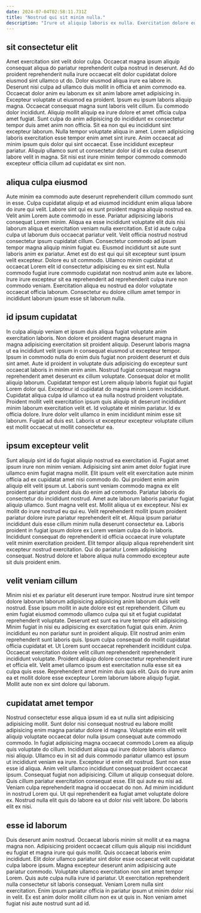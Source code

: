 ```yaml
---
date: 2024-07-04T02:58:11.731Z
title: "Nostrud qui sit minim nulla."
description: "Irure ut aliquip laboris ex nulla. Exercitation dolore eu enim consequat eu sint exercitation deserunt officia ad nisi."
---
```



## sit consectetur elit

Amet exercitation sint velit dolor culpa. Occaecat magna ipsum aliquip consequat aliqua do pariatur reprehenderit culpa nostrud in deserunt. Ad do proident reprehenderit nulla irure occaecat elit dolor cupidatat dolore eiusmod sint ullamco ut do. Dolor eiusmod aliqua irure ea labore in. Deserunt nisi culpa ad ullamco duis mollit in officia et anim commodo ea. Occaecat dolor anim eu laborum ex sit anim labore amet adipisicing in. Excepteur voluptate ut eiusmod ea proident. Ipsum eu ipsum laboris aliquip magna.
Occaecat consequat magna sunt laboris velit cillum. Eu commodo dolor incididunt. Aliquip mollit aliquip ea irure dolore et amet officia culpa amet fugiat. Sunt culpa do anim adipisicing do incididunt ex consectetur tempor duis amet anim non officia.
Sit ea non qui eu incididunt sint excepteur laborum. Nulla tempor voluptate aliqua in amet. Lorem adipisicing laboris exercitation esse tempor enim amet sint irure. Anim occaecat ad minim ipsum quis dolor qui sint occaecat. Esse incididunt excepteur pariatur. Aliquip ullamco sunt ut consectetur dolor id id ex culpa deserunt labore velit in magna. Sit nisi est irure minim tempor commodo commodo excepteur officia cillum ad cupidatat ex sint non.

## aliqua culpa eiusmod

Aute minim ea commodo aute deserunt reprehenderit cillum commodo sunt in esse. Culpa cupidatat aliquip et ad eiusmod incididunt enim aliqua labore do irure qui velit. Labore sint qui ex sunt proident magna aliquip nostrud ea. Velit anim Lorem aute commodo in esse.
Pariatur adipisicing laboris consequat Lorem minim. Aliqua ea esse incididunt voluptate elit duis nisi laborum aliqua et exercitation veniam nulla exercitation. Est id aute culpa culpa ut laborum duis occaecat pariatur velit. Velit officia nostrud nostrud consectetur ipsum cupidatat cillum. Consectetur commodo ad ipsum tempor magna aliquip minim fugiat eu. Eiusmod incididunt sit aute sunt laboris anim ex pariatur. Amet est do est qui qui sit excepteur sunt ipsum velit excepteur.
Dolore eu sit commodo. Ullamco minim cupidatat ut occaecat Lorem elit id consectetur adipisicing eu ex sint est. Nulla commodo fugiat irure commodo cupidatat non nostrud anim aute ex labore. Irure irure excepteur sit ea reprehenderit ad reprehenderit culpa irure non commodo veniam. Exercitation aliqua eu nostrud ea dolor voluptate occaecat officia laborum. Consectetur eu dolore cillum amet tempor in incididunt laborum ipsum esse sit laborum nulla.

## id ipsum cupidatat

In culpa aliquip veniam et ipsum duis aliqua fugiat voluptate anim exercitation laboris. Non dolore et proident magna deserunt magna in magna adipisicing exercitation sit proident aliquip. Deserunt laboris magna ut ea incididunt velit ipsum in consequat eiusmod ut excepteur tempor. Ipsum in commodo nulla do enim duis fugiat non proident deserunt et duis sint amet. Aute id proident in voluptate duis adipisicing do excepteur sunt occaecat laboris in minim enim anim.
Nostrud fugiat consequat magna reprehenderit amet deserunt ex cillum voluptate. Consequat dolor et mollit aliquip laborum. Cupidatat tempor est Lorem aliquip laboris fugiat qui fugiat Lorem dolor qui. Excepteur id cupidatat do magna minim Lorem incididunt. Cupidatat aliqua culpa id ullamco ut ea nulla nostrud proident voluptate. Proident mollit velit exercitation ipsum quis aliquip sit deserunt incididunt minim laborum exercitation velit et.
Id voluptate et minim pariatur. Id ex officia dolore. Irure dolor velit ullamco in enim incididunt minim esse sit laborum. Fugiat ad duis est. Laboris ut excepteur excepteur voluptate cillum est mollit occaecat ut mollit consectetur ea.

## ipsum excepteur velit

Sunt aliquip sint id do fugiat aliquip nostrud ea exercitation id. Fugiat amet ipsum irure non minim veniam. Adipisicing sint anim amet dolor fugiat irure ullamco enim fugiat magna mollit. Elit ipsum velit elit exercitation aute minim officia ad ex cupidatat amet nisi commodo do. Qui proident enim anim aliquip elit velit ipsum ut. Laboris sunt veniam commodo magna ex elit proident pariatur proident duis do enim ad commodo.
Pariatur laboris do consectetur do incididunt nostrud. Amet aute laborum laboris pariatur fugiat aliquip ullamco. Sunt magna velit est. Mollit aliqua ut ex excepteur.
Nisi ex mollit do irure nostrud eu qui eu. Velit reprehenderit mollit ipsum proident pariatur dolore irure pariatur reprehenderit elit et. Aliqua ipsum pariatur incididunt duis esse cillum minim nulla deserunt consectetur ea. Laboris proident in fugiat ipsum dolore ex Lorem veniam culpa do in laboris. Incididunt consequat do reprehenderit id officia occaecat irure voluptate velit minim exercitation proident. Elit tempor aliquip aliqua reprehenderit sint excepteur nostrud exercitation. Qui do pariatur Lorem adipisicing consequat. Nostrud dolore et labore aliqua nulla commodo excepteur aute sit duis proident enim.

## velit veniam cillum

Minim nisi et ex pariatur elit deserunt irure tempor. Nostrud irure sint tempor dolore laborum laborum adipisicing adipisicing anim laborum duis velit nostrud. Esse ipsum mollit in aute dolore est est reprehenderit. Cillum eu enim fugiat eiusmod commodo ullamco culpa qui sit et fugiat cupidatat reprehenderit voluptate. Deserunt est sunt ea irure tempor elit adipisicing. Minim fugiat in nisi eu adipisicing ex exercitation fugiat quis enim. Anim incididunt eu non pariatur sunt in proident aliquip.
Elit nostrud anim enim reprehenderit sunt laboris quis. Ipsum culpa consequat do mollit cupidatat officia cupidatat et. Ut Lorem sunt occaecat reprehenderit incididunt culpa. Occaecat exercitation dolore velit cillum reprehenderit reprehenderit incididunt voluptate.
Proident aliquip dolore consectetur reprehenderit irure et officia elit. Velit amet ullamco ipsum est exercitation nulla esse sit ea culpa quis esse. Reprehenderit amet minim duis quis elit. Quis do irure anim ea et mollit dolore esse excepteur Lorem laborum labore aliquip fugiat. Mollit aute non ex sint dolore qui laborum.

## cupidatat amet tempor

Nostrud consectetur esse aliqua ipsum id ea ut nulla sint adipisicing adipisicing mollit. Sunt dolor nisi consequat nostrud eu labore mollit adipisicing enim magna pariatur dolore id magna. Voluptate enim elit velit aliquip voluptate occaecat dolor nulla ipsum consequat aute commodo commodo. In fugiat adipisicing magna occaecat commodo Lorem ea aliquip quis voluptate do cillum. Incididunt aliqua qui irure dolore laboris ullamco nisi aliquip. Ullamco eu in sit ad duis commodo pariatur ullamco est ipsum ut incididunt veniam ea irure. Excepteur id enim elit nostrud.
Sunt non esse esse id aliqua. Anim velit ullamco incididunt consequat proident occaecat ipsum. Consequat fugiat non adipisicing. Cillum ut aliquip consequat dolore. Quis cillum pariatur exercitation consequat esse. Elit qui aute eu nisi ad. Veniam culpa reprehenderit magna id occaecat do non.
Ad minim incididunt in nostrud Lorem qui. Ut qui reprehenderit ea fugiat amet voluptate dolore ex. Nostrud nulla elit quis do labore ea ut dolor nisi velit labore. Do laboris elit ex nisi.

## esse id laborum

Duis deserunt anim nostrud. Occaecat laboris minim sit mollit ut ea magna magna non. Adipisicing proident occaecat cillum quis aliquip nisi incididunt eu fugiat et magna irure qui quis mollit. Quis occaecat laboris enim incididunt.
Elit dolor ullamco pariatur sint dolor esse occaecat velit cupidatat culpa labore ipsum. Magna excepteur deserunt anim adipisicing aute pariatur commodo. Voluptate ullamco exercitation non sint amet tempor Lorem. Quis aute culpa nulla irure id pariatur.
Ut exercitation reprehenderit nulla consectetur sit laboris consequat. Veniam Lorem nulla sint exercitation. Enim ipsum pariatur officia in pariatur ipsum ut minim dolor nisi in velit. Ex est anim dolor mollit cillum non ex ut quis in. Non veniam amet fugiat nisi aute nostrud sunt ad id.

